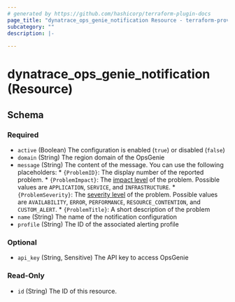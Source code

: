 ```yaml
---
# generated by https://github.com/hashicorp/terraform-plugin-docs
page_title: "dynatrace_ops_genie_notification Resource - terraform-provider-dynatrace"
subcategory: ""
description: |-
  
---
```


# dynatrace_ops_genie_notification (Resource)





<!-- schema generated by tfplugindocs -->
## Schema

### Required

- `active` (Boolean) The configuration is enabled (`true`) or disabled (`false`)
- `domain` (String) The region domain of the OpsGenie
- `message` (String) The content of the message.  You can use the following placeholders:  * `{ProblemID}`: The display number of the reported problem.  * `{ProblemImpact}`: The [impact level](https://www.dynatrace.com/support/help/shortlink/impact-analysis) of the problem. Possible values are `APPLICATION`, `SERVICE`, and `INFRASTRUCTURE`.  * `{ProblemSeverity}`: The [severity level](https://www.dynatrace.com/support/help/shortlink/event-types) of the problem. Possible values are `AVAILABILITY`, `ERROR`, `PERFORMANCE`, `RESOURCE_CONTENTION`, and `CUSTOM_ALERT`.  * `{ProblemTitle}`: A short description of the problem
- `name` (String) The name of the notification configuration
- `profile` (String) The ID of the associated alerting profile

### Optional

- `api_key` (String, Sensitive) The API key to access OpsGenie

### Read-Only

- `id` (String) The ID of this resource.


